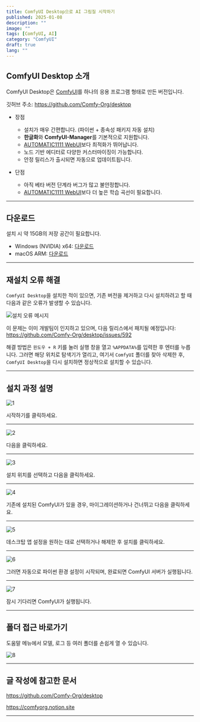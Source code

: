 ```yaml
---
title: ComfyUI Desktop으로 AI 그림질 시작하기
published: 2025-01-08
description: ""
image: ""
tags: [ComfyUI, AI]
category: "ComfyUI"
draft: true
lang: ""
---
```


## ComfyUI Desktop 소개

ComfyUI Desktop은 [ComfyUI](https://github.com/comfyanonymous/ComfyUI)를 하나의 응용 프로그램 형태로 만든 버전입니다.

깃허브 주소: <https://github.com/Comfy-Org/desktop>

- 장점

  - 설치가 매우 간편합니다. (파이썬 + 종속성 패키지 자동 설치)
  - **한글화**와 **ComfyUI-Manager**를 기본적으로 지원합니다.
  - [AUTOMATIC1111 WebUI](https://github.com/AUTOMATIC1111/stable-diffusion-webui)보다 최적화가 뛰어납니다.
  - 노드 기반 에디터로 다양한 커스터마이징이 가능합니다.
  - 안정 릴리스가 출시되면 자동으로 업데이트됩니다.

- 단점

  - 아직 베타 버전 단계라 버그가 많고 불안정합니다.
  - [AUTOMATIC1111 WebUI](https://github.com/AUTOMATIC1111/stable-diffusion-webui)보다 더 높은 학습 곡선이 필요합니다.

---

## 다운로드

설치 시 약 15GB의 저장 공간이 필요합니다.

- Windows (NVIDIA) x64: [다운로드](https://download.comfy.org/windows/nsis/x64)
- macOS ARM: [다운로드](https://download.comfy.org/mac/dmg/arm64)

---

## 재설치 오류 해결

`ComfyUI Desktop`을 설치한 적이 있으면, 기존 버전을 제거하고 다시 설치하려고 할 때 다음과 같은 오류가 발생할 수 있습니다.

![설치 오류 메시지](https://i.ibb.co/VCXVsky/2025-01-08-224039.png)

이 문제는 이미 개발팀이 인지하고 있으며, 다음 릴리스에서 패치될 예정입니다: <https://github.com/Comfy-Org/desktop/issues/592>

해결 방법은 `윈도우 + R` 키를 눌러 실행 창을 열고 `%APPDATA%`를 입력한 후 엔터를 누릅니다. 그러면 해당 위치로 탐색기가 열리고, 여기서 `ComfyUI` 폴더를 찾아 삭제한 후, `ComfyUI Desktop`을 다시 설치하면 정상적으로 설치할 수 있습니다.

---

## 설치 과정 설명

![1](https://i.ibb.co/ZHhsfXM/001.png)

시작하기를 클릭하세요.

---

![2](https://i.ibb.co/S7x0g3P/002.png)

다음을 클릭하세요.

---

![3](https://i.ibb.co/C9VCmVV/003.png)

설치 위치를 선택하고 다음을 클릭하세요.

---

![4](https://i.ibb.co/g9JdkV7/004.png)

기존에 설치된 ComfyUI가 있을 경우, 마이그레이션하거나 건너뛰고 다음을 클릭하세요.

---

![5](https://i.ibb.co/2st2nR0/005.png)

데스크탑 앱 설정을 원하는 대로 선택하거나 해제한 후 설치를 클릭하세요.

---

![6](https://i.ibb.co/D7fp1QL/006.png)

그러면 자동으로 파이썬 환경 설정이 시작되며, 완료되면 ComfyUI 서버가 실행됩니다.

---

![7](https://i.ibb.co/QCYvnYG/008.png)

잠시 기다리면 ComfyUI가 실행됩니다.

---

## 폴더 접근 바로가기

도움말 메뉴에서 모델, 로그 등 여러 폴더를 손쉽게 열 수 있습니다.

![8](https://i.ibb.co/mJkkvQv/009.png)

---

## 글 작성에 참고한 문서

<https://github.com/Comfy-Org/desktop>

<https://comfyorg.notion.site>

---
